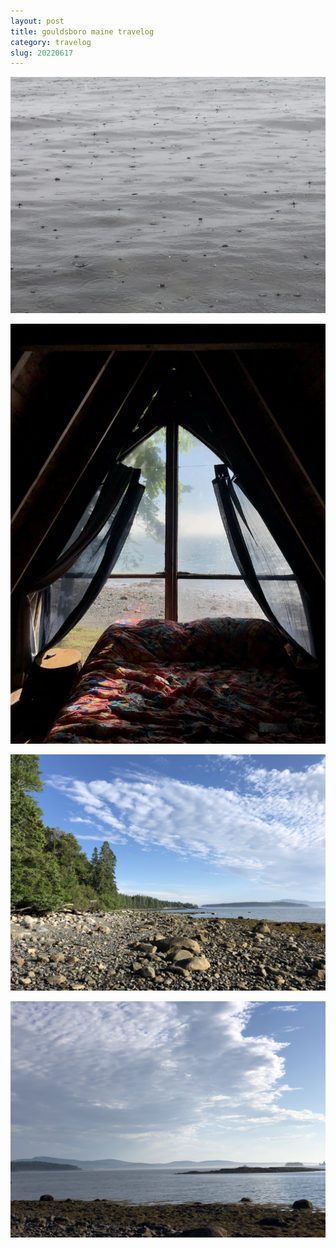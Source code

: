 ```yaml
---
layout: post
title: gouldsboro maine travelog
category: travelog
slug: 20220617
---
```


![img](images/travelog/20220617/1.JPG)

![img](images/travelog/20220617/2.JPG)

![img](images/travelog/20220617/3.JPG)

![img](images/travelog/20220617/4.JPG)
